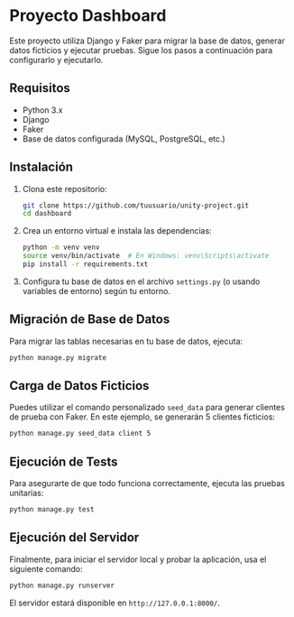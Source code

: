 
# Proyecto Dashboard

Este proyecto utiliza Django y Faker para migrar la base de datos, generar datos ficticios y ejecutar pruebas. Sigue los pasos a continuación para configurarlo y ejecutarlo.

## Requisitos

- Python 3.x
- Django
- Faker
- Base de datos configurada (MySQL, PostgreSQL, etc.)

## Instalación

1. Clona este repositorio:
   ```bash
   git clone https://github.com/tuusuario/unity-project.git
   cd dashboard
   ```

2. Crea un entorno virtual e instala las dependencias:
   ```bash
   python -m venv venv
   source venv/bin/activate  # En Windows: venv\Scripts\activate
   pip install -r requirements.txt
   ```

3. Configura tu base de datos en el archivo `settings.py` (o usando variables de entorno) según tu entorno.

## Migración de Base de Datos

Para migrar las tablas necesarias en tu base de datos, ejecuta:

```bash
python manage.py migrate
```

## Carga de Datos Ficticios

Puedes utilizar el comando personalizado `seed_data` para generar clientes de prueba con Faker. En este ejemplo, se generarán 5 clientes ficticios:

```bash
python manage.py seed_data client 5
```

## Ejecución de Tests

Para asegurarte de que todo funciona correctamente, ejecuta las pruebas unitarias:

```bash
python manage.py test
```

## Ejecución del Servidor

Finalmente, para iniciar el servidor local y probar la aplicación, usa el siguiente comando:

```bash
python manage.py runserver
```

El servidor estará disponible en `http://127.0.0.1:8000/`.
